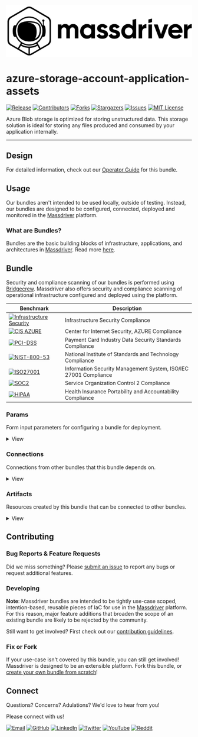 [![Massdriver][logo]][website]

# azure-storage-account-application-assets

[![Release][release_shield]][release_url]
[![Contributors][contributors_shield]][contributors_url]
[![Forks][forks_shield]][forks_url]
[![Stargazers][stars_shield]][stars_url]
[![Issues][issues_shield]][issues_url]
[![MIT License][license_shield]][license_url]


Azure Blob storage is optimized for storing unstructured data. This storage solution is ideal for storing any files produced and consumed by your application internally.


---

## Design

For detailed information, check out our [Operator Guide](operator.mdx) for this bundle.

## Usage

Our bundles aren't intended to be used locally, outside of testing. Instead, our bundles are designed to be configured, connected, deployed and monitored in the [Massdriver][website] platform.

### What are Bundles?

Bundles are the basic building blocks of infrastructure, applications, and architectures in [Massdriver][website]. Read more [here](https://docs.massdriver.cloud/concepts/bundles).

## Bundle


<!-- COMPLIANCE:START -->

Security and compliance scanning of our bundles is performed using [Bridgecrew](https://www.bridgecrew.cloud/). Massdriver also offers security and compliance scanning of operational infrastructure configured and deployed using the platform.

| Benchmark | Description |
|--------|---------------|
| [![Infrastructure Security](https://www.bridgecrew.cloud/badges/github/massdriver-cloud/azure-storage-account-application-assets/general)](https://www.bridgecrew.cloud/link/badge?vcs=github&fullRepo=massdriver-cloud%2Fazure-storage-account-application-assets&benchmark=INFRASTRUCTURE+SECURITY) | Infrastructure Security Compliance |
| [![CIS AZURE](https://www.bridgecrew.cloud/badges/github/massdriver-cloud/azure-storage-account-application-assets/cis_azure)](https://www.bridgecrew.cloud/link/badge?vcs=github&fullRepo=massdriver-cloud%2Fazure-storage-account-application-assets&benchmark=CIS+AZURE+V1.1) | Center for Internet Security, AZURE Compliance |
| [![PCI-DSS](https://www.bridgecrew.cloud/badges/github/massdriver-cloud/azure-storage-account-application-assets/pci)](https://www.bridgecrew.cloud/link/badge?vcs=github&fullRepo=massdriver-cloud%2Fazure-storage-account-application-assets&benchmark=PCI-DSS+V3.2) | Payment Card Industry Data Security Standards Compliance |
| [![NIST-800-53](https://www.bridgecrew.cloud/badges/github/massdriver-cloud/azure-storage-account-application-assets/nist)](https://www.bridgecrew.cloud/link/badge?vcs=github&fullRepo=massdriver-cloud%2Fazure-storage-account-application-assets&benchmark=NIST-800-53) | National Institute of Standards and Technology Compliance |
| [![ISO27001](https://www.bridgecrew.cloud/badges/github/massdriver-cloud/azure-storage-account-application-assets/iso)](https://www.bridgecrew.cloud/link/badge?vcs=github&fullRepo=massdriver-cloud%2Fazure-storage-account-application-assets&benchmark=ISO27001) | Information Security Management System, ISO/IEC 27001 Compliance |
| [![SOC2](https://www.bridgecrew.cloud/badges/github/massdriver-cloud/azure-storage-account-application-assets/soc2)](https://www.bridgecrew.cloud/link/badge?vcs=github&fullRepo=massdriver-cloud%2Fazure-storage-account-application-assets&benchmark=SOC2)| Service Organization Control 2 Compliance |
| [![HIPAA](https://www.bridgecrew.cloud/badges/github/massdriver-cloud/azure-storage-account-application-assets/hipaa)](https://www.bridgecrew.cloud/link/badge?vcs=github&fullRepo=massdriver-cloud%2Fazure-storage-account-application-assets&benchmark=HIPAA) | Health Insurance Portability and Accountability Compliance |

<!-- COMPLIANCE:END -->

### Params

Form input parameters for configuring a bundle for deployment.

<details>
<summary>View</summary>

<!-- PARAMS:START -->
## Properties

- **`account`** *(object)*
  - **`region`** *(string)*: The region where the storage account will be created. **Cannot be changed after deployment**.
- **`monitoring`** *(object)*
  - **`mode`** *(string)*: Enable and customize Function App metric alarms. Default: `AUTOMATED`.
    - **One of**
      - Automated
      - Custom
      - Disabled
- **`redundancy`** *(object)*
  - **`data_protection`** *(integer)*: Set the number of days to allow data recovery if data is deleted (minimum 1, maximum 365). Minimum: `1`. Maximum: `365`. Default: `7`.
  - **`replication_type`** *(string)*
    - **One of**
      - Local-redundant storage
      - Geo-redundant storage
      - Geo-redundant storage (read-access)
      - Zone-redundant storage
      - Geo-zone-redundant storage
      - Geo-zone-redundant storage (read-access)
  - **`zone_redundancy`** *(boolean)*: Enable zone redundancy for the storage account. **Cannot be changed after deployment**. Default: `False`.
<!-- PARAMS:END -->

</details>

### Connections

Connections from other bundles that this bundle depends on.

<details>
<summary>View</summary>

<!-- CONNECTIONS:START -->
## Properties

- **`azure_service_principal`** *(object)*: . Cannot contain additional properties.
  - **`data`** *(object)*
    - **`client_id`** *(string)*: A valid UUID field.

      Examples:
      ```json
      "123xyz99-ab34-56cd-e7f8-456abc1q2w3e"
      ```

    - **`client_secret`** *(string)*
    - **`subscription_id`** *(string)*: A valid UUID field.

      Examples:
      ```json
      "123xyz99-ab34-56cd-e7f8-456abc1q2w3e"
      ```

    - **`tenant_id`** *(string)*: A valid UUID field.

      Examples:
      ```json
      "123xyz99-ab34-56cd-e7f8-456abc1q2w3e"
      ```

  - **`specs`** *(object)*
<!-- CONNECTIONS:END -->

</details>

### Artifacts

Resources created by this bundle that can be connected to other bundles.

<details>
<summary>View</summary>

<!-- ARTIFACTS:START -->
## Properties

- **`azure_storage_account_blob`** *(object)*: . Cannot contain additional properties.
  - **`data`** *(object)*
    - **`infrastructure`** *(object)*
      - **`ari`** *(string)*: Azure Resource ID.

        Examples:
        ```json
        "/subscriptions/12345678-1234-1234-abcd-1234567890ab/resourceGroups/resource-group-name/providers/Microsoft.Network/virtualNetworks/network-name"
        ```

      - **`endpoint`** *(string)*: Azure Storage Account endpoint authentication. Cannot contain additional properties.

        Examples:
        ```json
        "https://storageaccount.blob.core.windows.net/"
        ```

        ```json
        "http://storageaccount.file.core.windows.net"
        ```

        ```json
        "abfs://filesystem.accountname.dfs.core.windows.net/"
        ```

        ```json
        "https://storageaccount.privatelink01.queue.core.windows.net/"
        ```

    - **`security`** *(object)*: Azure Security Configuration. Cannot contain additional properties.
      - **`iam`** *(object)*: IAM Roles And Scopes. Cannot contain additional properties.
        - **`^[a-z]+[a-z_]*[a-z]$`** *(object)*
          - **`role`**: Azure Role.

            Examples:
            ```json
            "Storage Blob Data Reader"
            ```

          - **`scope`** *(string)*: Azure IAM Scope.
  - **`specs`** *(object)*
    - **`azure`** *(object)*: .
      - **`region`** *(string)*: Select the Azure region you'd like to provision your resources in.
<!-- ARTIFACTS:END -->

</details>

## Contributing

<!-- CONTRIBUTING:START -->

### Bug Reports & Feature Requests

Did we miss something? Please [submit an issue](https://github.com/massdriver-cloud/azure-storage-account-application-assets/issues) to report any bugs or request additional features.

### Developing

**Note**: Massdriver bundles are intended to be tightly use-case scoped, intention-based, reusable pieces of IaC for use in the [Massdriver][website] platform. For this reason, major feature additions that broaden the scope of an existing bundle are likely to be rejected by the community.

Still want to get involved? First check out our [contribution guidelines](https://docs.massdriver.cloud/bundles/contributing).

### Fix or Fork

If your use-case isn't covered by this bundle, you can still get involved! Massdriver is designed to be an extensible platform. Fork this bundle, or [create your own bundle from scratch](https://docs.massdriver.cloud/bundles/development)!

<!-- CONTRIBUTING:END -->

## Connect

<!-- CONNECT:START -->

Questions? Concerns? Adulations? We'd love to hear from you!

Please connect with us!

[![Email][email_shield]][email_url]
[![GitHub][github_shield]][github_url]
[![LinkedIn][linkedin_shield]][linkedin_url]
[![Twitter][twitter_shield]][twitter_url]
[![YouTube][youtube_shield]][youtube_url]
[![Reddit][reddit_shield]][reddit_url]

<!-- markdownlint-disable -->

[logo]: https://raw.githubusercontent.com/massdriver-cloud/docs/main/static/img/logo-with-logotype-horizontal-400x110.svg
[docs]: https://docs.massdriver.cloud/?utm_source=github&utm_medium=readme&utm_campaign=azure-storage-account-application-assets&utm_content=docs
[website]: https://www.massdriver.cloud/?utm_source=github&utm_medium=readme&utm_campaign=azure-storage-account-application-assets&utm_content=website
[github]: https://github.com/massdriver-cloud?utm_source=github&utm_medium=readme&utm_campaign=azure-storage-account-application-assets&utm_content=github
[slack]: https://massdriverworkspace.slack.com/?utm_source=github&utm_medium=readme&utm_campaign=azure-storage-account-application-assets&utm_content=slack
[linkedin]: https://www.linkedin.com/company/massdriver/?utm_source=github&utm_medium=readme&utm_campaign=azure-storage-account-application-assets&utm_content=linkedin



[contributors_shield]: https://img.shields.io/github/contributors/massdriver-cloud/azure-storage-account-application-assets.svg?style=for-the-badge
[contributors_url]: https://github.com/massdriver-cloud/azure-storage-account-application-assets/graphs/contributors
[forks_shield]: https://img.shields.io/github/forks/massdriver-cloud/azure-storage-account-application-assets.svg?style=for-the-badge
[forks_url]: https://github.com/massdriver-cloud/azure-storage-account-application-assets/network/members
[stars_shield]: https://img.shields.io/github/stars/massdriver-cloud/azure-storage-account-application-assets.svg?style=for-the-badge
[stars_url]: https://github.com/massdriver-cloud/azure-storage-account-application-assets/stargazers
[issues_shield]: https://img.shields.io/github/issues/massdriver-cloud/azure-storage-account-application-assets.svg?style=for-the-badge
[issues_url]: https://github.com/massdriver-cloud/azure-storage-account-application-assets/issues
[release_url]: https://github.com/massdriver-cloud/azure-storage-account-application-assets/releases/latest
[release_shield]: https://img.shields.io/github/release/massdriver-cloud/azure-storage-account-application-assets.svg?style=for-the-badge
[license_shield]: https://img.shields.io/github/license/massdriver-cloud/azure-storage-account-application-assets.svg?style=for-the-badge
[license_url]: https://github.com/massdriver-cloud/azure-storage-account-application-assets/blob/main/LICENSE


[email_url]: mailto:support@massdriver.cloud
[email_shield]: https://img.shields.io/badge/email-Massdriver-black.svg?style=for-the-badge&logo=mail.ru&color=000000
[github_url]: mailto:support@massdriver.cloud
[github_shield]: https://img.shields.io/badge/follow-Github-black.svg?style=for-the-badge&logo=github&color=181717
[linkedin_url]: https://linkedin.com/in/massdriver-cloud
[linkedin_shield]: https://img.shields.io/badge/follow-LinkedIn-black.svg?style=for-the-badge&logo=linkedin&color=0A66C2
[twitter_url]: https://twitter.com/massdriver?utm_source=github&utm_medium=readme&utm_campaign=azure-storage-account-application-assets&utm_content=twitter
[twitter_shield]: https://img.shields.io/badge/follow-Twitter-black.svg?style=for-the-badge&logo=twitter&color=1DA1F2
[discourse_url]: https://community.massdriver.cloud?utm_source=github&utm_medium=readme&utm_campaign=azure-storage-account-application-assets&utm_content=discourse
[discourse_shield]: https://img.shields.io/badge/join-Discourse-black.svg?style=for-the-badge&logo=discourse&color=000000
[youtube_url]: https://www.youtube.com/channel/UCfj8P7MJcdlem2DJpvymtaQ
[youtube_shield]: https://img.shields.io/badge/subscribe-Youtube-black.svg?style=for-the-badge&logo=youtube&color=FF0000
[reddit_url]: https://www.reddit.com/r/massdriver
[reddit_shield]: https://img.shields.io/badge/subscribe-Reddit-black.svg?style=for-the-badge&logo=reddit&color=FF4500

<!-- markdownlint-restore -->

<!-- CONNECT:END -->
